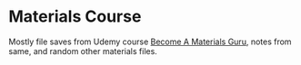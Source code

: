 
Materials Course
================

Mostly file saves from Udemy course [Become A Materials Guru](https://www.udemy.com/course/become-a-material-guru-in-blender-cycles/learn/lecture/16362740#overview), notes from same, 
and random other materials files.


